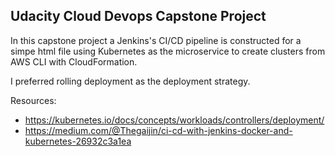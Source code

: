## Udacity Cloud Devops Capstone Project

In this capstone project a Jenkins's CI/CD pipeline is constructed for a simpe html file using Kubernetes as the microservice to create clusters from AWS CLI with CloudFormation.

I preferred rolling deployment as the deployment strategy.

Resources:
- https://kubernetes.io/docs/concepts/workloads/controllers/deployment/
- https://medium.com/@Thegaijin/ci-cd-with-jenkins-docker-and-kubernetes-26932c3a1ea
